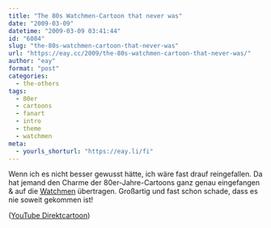 ```yaml
---
title: "The 80s Watchmen-Cartoon that never was"
date: "2009-03-09"
datetime: "2009-03-09 03:41:44"
id: "6084"
slug: "the-80s-watchmen-cartoon-that-never-was"
url: "https://eay.cc/2009/the-80s-watchmen-cartoon-that-never-was/"
author: "eay"
format: "post"
categories:
  - the-others
tags:
  - 80er
  - cartoons
  - fanart
  - intro
  - theme
  - watchmen
meta:
  - yourls_shorturl: "https://eay.li/fi"
---
```


Wenn ich es nicht besser gewusst hätte, ich wäre fast drauf reingefallen. Da hat jemand den Charme der 80er-Jahre-Cartoons ganz genau eingefangen & auf die [Watchmen](//eay.cc/tag/watchmen/) übertragen. Großartig und fast schon schade, dass es nie soweit gekommen ist!

 ([YouTube Direktcartoon](http://www.youtube.com/watch?v=YDDHHrt6l4w))
